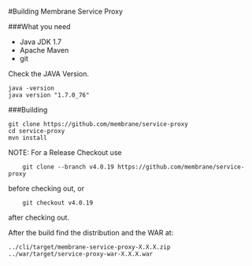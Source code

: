 #Building Membrane Service Proxy

###What you need
* Java JDK 1.7
* Apache Maven
* git

Check the JAVA Version.

	java -version
	java version "1.7.0_76"

###Building

	git clone https://github.com/membrane/service-proxy
	cd service-proxy
	mvn install

NOTE: For a Release Checkout use

        git clone --branch v4.0.19 https://github.com/membrane/service-proxy
before checking out, or

        git checkout v4.0.19
after checking out.

After the build find the distribution and the WAR at:

	../cli/target/membrane-service-proxy-X.X.X.zip
	../war/target/service-proxy-war-X.X.X.war
